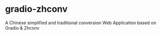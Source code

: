 # gradio-zhconv
A Chinese simplified and traditional conversion Web Application based on Gradio &amp; Zhconv 
